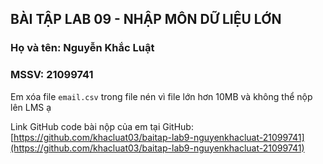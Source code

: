 ## BÀI TẬP LAB 09 - NHẬP MÔN DỮ LIỆU LỚN

### Họ và tên: Nguyễn Khắc Luật
### MSSV: 21099741


Em xóa file `email.csv` trong file nén vì file lớn hơn 10MB và không thể nộp lên LMS ạ

Link GitHub code bài nộp của em tại GitHub: [https://github.com/khacluat03/baitap-lab9-nguyenkhacluat-21099741](https://github.com/khacluat03/baitap-lab9-nguyenkhacluat-21099741)